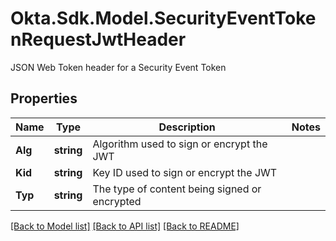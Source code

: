 # Okta.Sdk.Model.SecurityEventTokenRequestJwtHeader
JSON Web Token header for a Security Event Token

## Properties

Name | Type | Description | Notes
------------ | ------------- | ------------- | -------------
**Alg** | **string** | Algorithm used to sign or encrypt the JWT | 
**Kid** | **string** | Key ID used to sign or encrypt the JWT | 
**Typ** | **string** | The type of content being signed or encrypted | 

[[Back to Model list]](../README.md#documentation-for-models) [[Back to API list]](../README.md#documentation-for-api-endpoints) [[Back to README]](../README.md)

